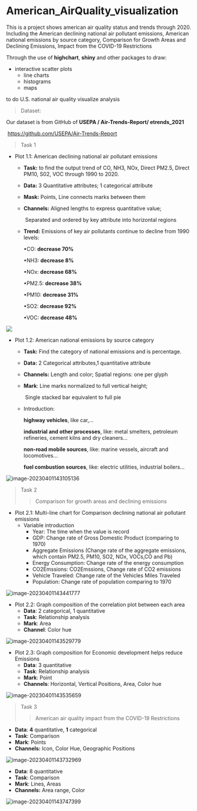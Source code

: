 # American_AirQuality_visualization
This is a project shows american air quality status and trends through 2020. Including the American declining national air pollutant emissions, American national emissions by source category, Comparison for Growth Areas and Declining Emissions, Impact from the COVID-19 Restrictions

Through the use of **highchart**, **shiny** and other packages to draw:

* interactive scatter plots
  * line charts
  * histograms
  * maps 

to do U.S. national air quality visualize analysis

> Dataset: 

Our dataset is from GitHub of **USEPA / Air-Trends-Report/ etrends_2021**

​	https://github.com/USEPA/Air-Trends-Report

> Task 1

* Plot 1.1: American declining national air pollutant emissions

  * **Task:** to find the output trend of CO, NH3, NOx, Direct PM2.5, Direct PM10, S02, VOC through 1990 to 2020.

  * **Data:** 3 Quantitative attributes; 1 categorical attribute

  * **Mask:** Points, Line connects marks between them

  * **Channels:** Aligned lengths to express quantitative value; 

    ​					Separated and ordered by key attribute into horizontal regions

  * **Trend:** Emissions of key air pollutants continue to decline from 1990 levels:

    •CO: **decrease 70%**

    •NH3: **decrease 8%**

    •NOx: **decrease 68%**

    •PM2.5: **decrease 38%**

    •PM10: **decrease 31%**

    •SO2: **decrease 92%**

    •VOC: **decrease 48%**

![](C:\Users\think\AppData\Roaming\Typora\typora-user-images\image-20230401143002694.png)

* Plot 1.2: American national emissions by source category

  * **Task:** Find the category of national emissions and is percentage.

  * **Data:** 2 Categorical attributes,1 quantitative attribute

  * **Channels:** Length and color; Spatial regions: one per glyph

  * **Mark**: Line marks normalized to full vertical height;

    ​			Single stacked bar equivalent to full pie

  * Introduction:

    **highway vehicles**, like car,…

    **industrial and other processes**, like: metal smelters, petroleum refineries, cement kilns and dry cleaners…

    **non-road mobile sources**, like: marine vessels, aircraft and locomotives…

    **fuel combustion sources**, like: electric utilities, industrial boilers…

![image-20230401143105136](C:\Users\think\AppData\Roaming\Typora\typora-user-images\image-20230401143105136.png)

> Task 2
>
> > Comparison for growth areas and declining emissions

* Plot 2.1: Multi-line chart for Comparison declining national air pollutant emissions
  * Variable introduction
    * Year: The time when the value is record
    * GDP: Change rate of Gross Domestic Product (comparing to 1970)
    * Aggregate Emissions (Change rate of the aggregate emissions, which contain PM2.5, PM10, SO2, NOx, VOCs,CO and Pb)
    * Energy Consumption: Change rate of the energy consumption
    * CO2Emssions: CO2Emssions, Change rate of CO2 emissions
    * Vehicle Traveled: Change rate of the Vehicles Miles Traveled
    * Population: Change rate of population comparing to 1970

![image-20230401143441777](C:\Users\think\AppData\Roaming\Typora\typora-user-images\image-20230401143441777.png)

* Plot 2.2: Graph composition of the correlation plot between each area
  * **Data**: 2 categorical, 1 quantitative
  * **Task**: Relationship analysis
  * **Mark**: Area
  * **Channel**: Color hue

![image-20230401143529779](C:\Users\think\AppData\Roaming\Typora\typora-user-images\image-20230401143529779.png)

* Plot 2.3: Graph composition for Economic development helps reduce Emissions
  * **Data**: 3 quantitative 
  * **Task**: Relationship analysis
  * **Mark**: Point
  * **Channels**: Horizontal, Vertical Positions, Area, Color hue

![image-20230401143535659](C:\Users\think\AppData\Roaming\Typora\typora-user-images\image-20230401143535659.png)

> Task 3
>
> > American air quality impact from the COVID-19 Restrictions

* **Data**: **4** quantitative, **1** categorical 
* **Task**: Comparison
* **Mark**: Points
* **Channels:** Icon, Color Hue, Geographic Positions

![image-20230401143732969](C:\Users\think\AppData\Roaming\Typora\typora-user-images\image-20230401143732969.png)

* **Data**: 8 quantitative
* **Task**: Comparison
* **Mark**:  Lines, Areas
* **Channels:** Area range, Color

![image-20230401143747399](C:\Users\think\AppData\Roaming\Typora\typora-user-images\image-20230401143747399.png)

